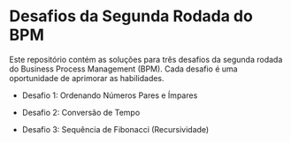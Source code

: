 # Desafios da Segunda Rodada do BPM

Este repositório contém as soluções para três desafios da segunda rodada do Business Process Management (BPM). Cada desafio é uma oportunidade de aprimorar as habilidades.

* Desafio 1: Ordenando Números Pares e Ímpares

* Desafio 2: Conversão de Tempo

* Desafio 3: Sequência de Fibonacci (Recursividade)